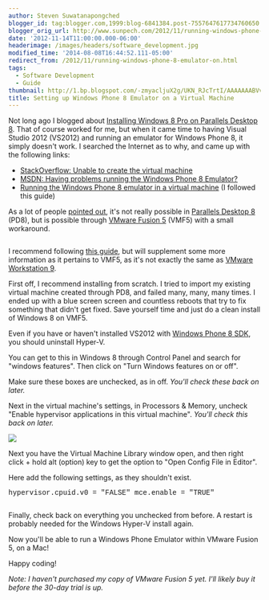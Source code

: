```yaml
---
author: Steven Suwatanapongched
blogger_id: tag:blogger.com,1999:blog-6841384.post-7557647617734760650
blogger_orig_url: http://www.sunpech.com/2012/11/running-windows-phone-8-emulator-on.html
date: '2012-11-14T11:00:00.000-06:00'
headerimage: /images/headers/software_development.jpg
modified_time: '2014-08-08T16:44:52.111-05:00'
redirect_from: /2012/11/running-windows-phone-8-emulator-on.html
tags:
  - Software Development
  - Guide
thumbnail: http://1.bp.blogspot.com/-zmyacljuX2g/UKN_RJcTrtI/AAAAAAABVvU/68s9SzlJNw0/s600/VMF5_WinPhone8.jpg
title: Setting up Windows Phone 8 Emulator on a Virtual Machine
---
```



Not long ago I blogged about <a href="/2012/11/installing-windows-8-pro-on-parallels-8">Installing Windows 8 Pro on Parallels Desktop 8</a>. That of course worked for me, but when it came time to having Visual Studio 2012 (VS2012) and running an emulator for Windows Phone 8, it simply doesn't work. I searched the Internet as to why, and came up with the following links:

<ul>
  <li><a href="http://stackoverflow.com/questions/13148828/unable-to-create-the-virtual-machine">StackOverflow: Unable to create the virtual machine</a></li>
  <li><a href="http://social.msdn.microsoft.com/Forums/en-US/wpdevelop/thread/860f4203-e3f7-410e-8bf5-2999224df312">MSDN: Having problems running the Windows Phone 8 Emulator?</a></li>
  <li><a href="http://blog.catenalogic.com/post/2012/10/31/Running-the-Windows-Phone-8-emulator-in-a-virtual-machine.aspx">Running the Windows Phone 8 emulator in a virtual machine</a> (I followed this guide)</li>
</ul>

As a lot of people <a href="http://forum.parallels.com/showthread.php?p=646448#post646448">pointed out</a>, it's not really possible in <a href="http://www.parallels.com/products/desktop/">Parallels Desktop 8</a> (PD8), but is possible through <a href="http://www.vmware.com/products/fusion/overview.html">VMware Fusion 5</a> (VMF5) with a small workaround.

<img   border="0" src="http://1.bp.blogspot.com/-zmyacljuX2g/UKN_RJcTrtI/AAAAAAABVvU/68s9SzlJNw0/s320/VMF5_WinPhone8.jpg" alt="" />

I recommend following <a href="http://blog.catenalogic.com/post/2012/10/31/Running-the-Windows-Phone-8-emulator-in-a-virtual-machine.aspx">this guide</a>, but will supplement some more information as it pertains to VMF5, as it's not exactly the same as <a href="http://www.vmware.com/products/workstation/overview.html">VMware Workstation 9</a>.

First off, I recommend installing from scratch. I tried to import my existing virtual machine created through PD8, and failed many, many, many times. I ended up with a blue screen screen and countless reboots that try to fix something that didn't get fixed. Save yourself time and just do a clean install of Windows 8 on VMF5.

Even if you have or haven't installed VS2012 with <a href="http://dev.windowsphone.com/en-us/downloadsdk">Windows Phone 8 SDK</a>, you should uninstall Hyper-V.

You can get to this in Windows 8 through Control Panel and search for "windows features". Then click on "Turn Windows features on or off".
<img   border="0" src="http://1.bp.blogspot.com/-C7zU-pHW7Jw/UKN37F-5vDI/AAAAAAABVuw/nzMZOJBcOdo/s600/WindowsFeaturesOnOff.jpg" alt="" />

Make sure these boxes are unchecked, as in off. <i>You'll check these back on later.</i>
<img   border="0" src="http://3.bp.blogspot.com/-XR-8QkUXTbc/UKN36ddCFpI/AAAAAAABVuo/9tFQJ48tGHI/s600/WindowsFeatureHyperV.jpg" alt="" />

Next in the virtual machine's settings, in Processors &amp; Memory, uncheck "Enable hypervisor applications in this virtual machine". <i>You'll check this back on later.</i>
<img   border="0" src="http://1.bp.blogspot.com/-sCtRF5kTCfY/UKN5_Jt_bbI/AAAAAAABVvI/i90-4JqzU30/s600/VMF5_Settings_ProcMemory.jpg" alt="" />

<img   border="0" src="http://1.bp.blogspot.com/-cyYSt7ZXA5U/UKN35aaDeNI/AAAAAAABVuY/o4hbXsnSDvc/s600/Enable_HypervisorApps.jpeg" />

Next you have the Virtual Machine Library window open, and then right click + hold alt (option) key to get the option to "Open Config File in Editor".
<img   border="0" src="http://3.bp.blogspot.com/-pQzTbbDdYys/UKN3592LDpI/AAAAAAABVug/YITcCVyxs_w/s600/VirtualMachineLibrary_screenshot.jpg" alt="" />

Here add the following settings, as they shouldn't exist.

<span style="font-family: Courier New, Courier, monospace;">hypervisor.cpuid.v0 = "FALSE" </span>
<span style="font-family: Courier New, Courier, monospace;">mce.enable = "TRUE"</span>

<img   border="0" src="http://4.bp.blogspot.com/-AHePf3IN7os/UKN45Tx3lZI/AAAAAAABVvA/ywwBSwzJpYk/s600/EditVMXFile.jpg" alt="" />

Finally, check back on everything you unchecked from before. A restart is probably needed for the Windows Hyper-V install again.

Now you'll be able to run a Windows Phone Emulator within VMware Fusion 5, on a Mac!
<img   border="0" src="http://1.bp.blogspot.com/-gieJA_9CfPE/UKN38Cjws5I/AAAAAAABVu4/TIrgwj5uh3c/s600/WindowsPhoneEmulator.jpg" alt="" />

Happy coding!

<i>Note: I haven't purchased my copy of VMware Fusion 5 yet. I'll likely buy it before the 30-day trial is up.</i>
